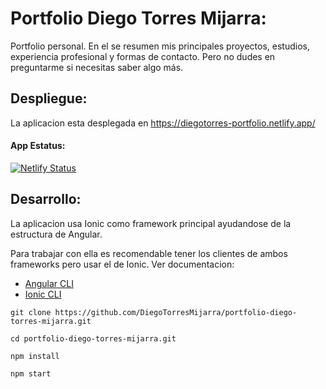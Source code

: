 # Portfolio Diego Torres Mijarra:

Portfolio personal. En el se resumen mis principales proyectos, estudios, experiencia profesional y formas de contacto.
Pero no dudes en preguntarme si necesitas saber algo más.

## Despliegue:

La aplicacion esta desplegada en https://diegotorres-portfolio.netlify.app/

#### App Estatus:

[![Netlify Status](https://api.netlify.com/api/v1/badges/6f16fdb2-3591-445f-be5f-f3c4ebf3113d/deploy-status)](https://app.netlify.com/sites/diegotorres-portfolio/deploys)

## Desarrollo:

La aplicacion usa Ionic como framework principal ayudandose de la estructura de Angular.

Para trabajar con ella es recomendable tener los clientes de ambos frameworks pero usar el de Ionic. Ver documentacion:

- [Angular CLI](https://angular.io/cli)
- [Ionic CLI](https://ionicframework.com/docs/cli)

```
git clone https://github.com/DiegoTorresMijarra/portfolio-diego-torres-mijarra.git

cd portfolio-diego-torres-mijarra.git

npm install

npm start
```
